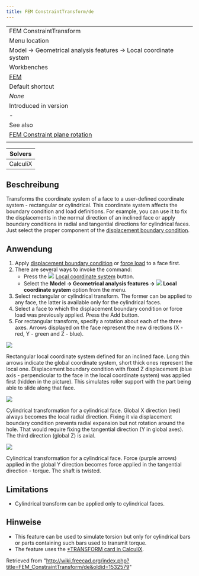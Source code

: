 ```yaml
---
title: FEM ConstraintTransform/de
---
```

|  |
| --- |
| FEM ConstraintTransform |
| Menu location |
| Model → Geometrical analysis features → Local coordinate system |
| Workbenches |
| [FEM](/FEM_Workbench "FEM Workbench") |
| Default shortcut |
| *None* |
| Introduced in version |
| - |
| See also |
| [FEM Constraint plane rotation](/FEM_ConstraintPlaneRotation "FEM ConstraintPlaneRotation") |
|  |

| Solvers |
| --- |
| CalculiX |

## Beschreibung

Transforms the coordinate system of a face to a user-defined coordinate system - rectangular or cylindrical. This coordinate system affects the boundary condition and load definitions. For example, you can use it to fix the displacements in the normal direction of an inclined face or apply boundary conditions in radial and tangential directions for cylindrical faces. Just select the proper component of the [displacement boundary condition](/FEM_ConstraintDisplacement "FEM ConstraintDisplacement").

## Anwendung

1. Apply [displacement boundary condition](/FEM_ConstraintDisplacement "FEM ConstraintDisplacement") or [force load](/FEM_ConstraintForce "FEM ConstraintForce") to a face first.
2. There are several ways to invoke the command:
   * Press the ![](/images/FEM_ConstraintTransform.svg) [Local coordinate system](/FEM_ConstraintTransform "FEM ConstraintTransform") button.
   * Select the **Model → Geometrical analysis features → ![](/images/FEM_ConstraintTransform.svg) Local coordinate system** option from the menu.
3. Select rectangular or cylindrical transform. The former can be applied to any face, the latter is available only for the cylindrical faces.
4. Select a face to which the displacement boundary condition or force load was previously applied. Press the Add button.
5. For rectangular transform, specify a rotation about each of the three axes. Arrows displayed on the face represent the new directions (X - red, Y - green and Z - blue).

![](/images/FEM_transform_rect_displ.PNG)

Rectangular local coordinate system defined for an inclined face. Long thin arrows indicate the global coordinate system, short thick ones represent the local one. Displacement boundary condition with fixed Z displacement (blue axis - perpendicular to the face in the local coordinate system) was applied first (hidden in the picture). This simulates roller support with the part being able to slide along that face.

![](/images/FEM_transform_cyl_displ.PNG)

Cylindrical transformation for a cylindrical face. Global X direction (red) always becomes the local radial direction. Fixing it via displacement boundary condition prevents radial expansion but not rotation around the hole. That would require fixing the tangential direction (Y in global axes). The third direction (global Z) is axial.

![](/images/FEM_transform_cyl_force.PNG)

Cylindrical transformation for a cylindrical face. Force (purple arrows) applied in the global Y direction becomes force applied in the tangential direction - torque. The shaft is twisted.

## Limitations

* Cylindrical transform can be applied only to cylindrical faces.

## Hinweise

* This feature can be used to simulate torsion but only for cylindrical bars or parts containing such bars used to transmit torque.
* The feature uses the [\*TRANSFORM card in CalculiX](https://web.mit.edu/calculix_v2.7/CalculiX/ccx_2.7/doc/ccx/node253.html).

Retrieved from "<http://wiki.freecad.org/index.php?title=FEM_ConstraintTransform/de&oldid=1532579>"